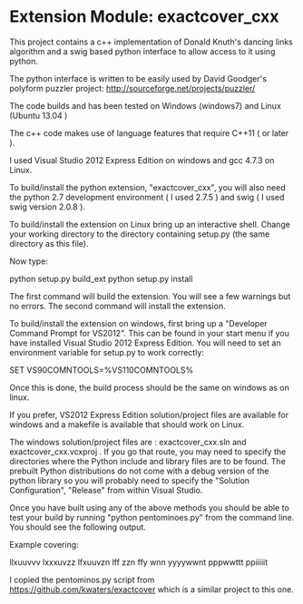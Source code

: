 # Extension Module: exactcover_cxx 

This project contains a c++ implementation of Donald Knuth's dancing links 
algorithm and a swig based python interface to allow access to it using python.

The python interface is written to be easily used by David Goodger's polyform
puzzler project: http://sourceforge.net/projects/puzzler/

The code builds and has been tested on Windows (windows7) and Linux (Ubuntu 
13.04 )

The c++ code makes use of language features that require C++11 ( or later ).

I used Visual Studio 2012 Express Edition on windows and gcc 4.7.3 on Linux.

To build/install the python extension, "exactcover_cxx", you will also need 
the python 2.7 development environment ( I used 2.7.5 ) and swig ( I used 
swig version 2.0.8 ).

To build/install the extension on Linux bring up an interactive shell.
Change your working directory to the directory containing setup.py 
(the same directory as this file).  

Now type:

python setup.py build_ext
python setup.py install

The first command will build the extension.  You will see a few warnings but no errors.  The second command will install the extension.

To build/install the extension on windows, first bring up a "Developer 
Command Prompt for VS2012". This can be found in your start menu if you 
have installed Visual Studio 2012 Express Edition.  You will need to set an 
environment variable for setup.py to work correctly:

SET VS90COMNTOOLS=%VS110COMNTOOLS% 

Once this is done, the build process should be the same on windows as on linux.

If you prefer, VS2012 Express Edition solution/project files are available for
windows and a makefile is available that should work on Linux.

The windows solution/project files are : exactcover_cxx.sln and 
exactcover_cxx.vcxproj .   If you go that route, you may need to 
specify the directories where the Python include and library files 
are to be found.  The prebuilt Python distributions do not come with
a debug version of the python library so you will probably need to specify 
the "Solution Configuration", "Release" from within Visual Studio.

Once you have built using any of the above methods you should be able to test
your build by running "python pentominoes.py" from the command line. You
should see the following output.

Example covering:

llxuuvvv
lxxxuvzz
lfxuuvzn
lff  zzn
ffy  wnn
yyyywwnt
pppwwttt
ppiiiiit

I copied the pentominos.py script from https://github.com/kwaters/exactcover
which is a similar project to this one.
